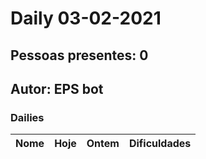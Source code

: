 # Daily 03-02-2021

## Pessoas presentes: 0

## Autor: EPS bot

### Dailies

|Nome | Hoje| Ontem| Dificuldades|
| --- | --- | --- | --- |

